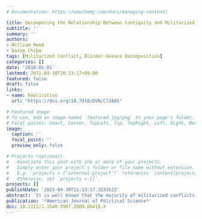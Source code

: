 ```yaml
---
# Documentation: https://wowchemy.com/docs/managing-content/

title: Decomposing the Relationship Between Contiguity and Militarized Conflict
subtitle: ''
summary: ''
authors:
- William Reed
- Daina Chiba
tags: [Militarized Conflict, Blinder-Oaxaca Decomposition]
categories: []
date: '2010-01-01'
lastmod: 2021-04-30T20:13:17+09:00
featured: false
draft: false
links:
- name: Replication
  url: "https://doi.org/10.7910/DVN/C7JA8S"

# Featured image
# To use, add an image named `featured.jpg/png` to your page's folder.
# Focal points: Smart, Center, TopLeft, Top, TopRight, Left, Right, BottomLeft, Bottom, BottomRight.
image:
  caption: ''
  focal_point: ''
  preview_only: false

# Projects (optional).
#   Associate this post with one or more of your projects.
#   Simply enter your project's folder or file name without extension.
#   E.g. `projects = ["internal-project"]` references `content/project/deep-learning/index.md`.
#   Otherwise, set `projects = []`.
projects: []
publishDate: '2021-04-30T11:13:17.323352Z'
abstract: 'It is well known that the majority of militarized conflicts and wars have been fought by neighbors. Yet, much remains to be learned about the relationship between shared borders and militarized conflict. This article decomposes the effects of territorial contiguity into ex ante “observable” and “behavioral” effects. It provides powerful empirical evidence for the claim that although neighbors are more likely to experience conflict because of ex ante differences in observable variables such as economic interdependence, alliance membership, joint democracy, and the balance of military capabilities, most conflicts between neighbors occur because of differences in how neighbors and nonneighbors respond to the observable variables.'
publication: '*American Journal of Political Science*'
doi: 10.1111/J.1540-5907.2009.00418.X
---
```

